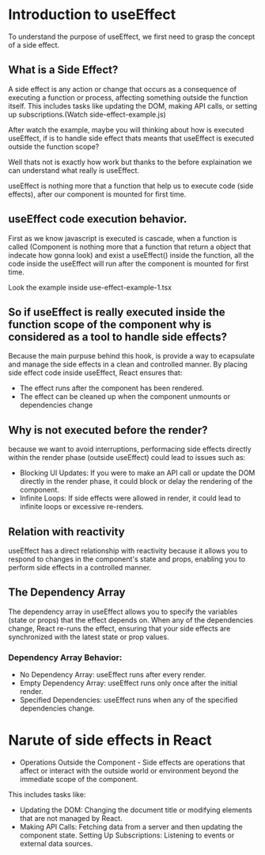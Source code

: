 # Introduction to useEffect

To understand the purpose of useEffect, we first need to grasp the concept of a side effect.

## What is a Side Effect?

A side effect is any action or change that occurs as a consequence of executing a function or process, affecting something outside the function itself. This includes tasks like updating the DOM, making API calls, or setting up subscriptions.(Watch side-effect-example.js)

After watch the example, maybe you will thinking about how is executed
useEffect, if is to handle side effect thats meants that useEffect is executed
outside the function scope?

Well thats not is exactly how work but thanks to the before explaination we can understand
what really is useEffect.

useEffect is nothing more that a function that help us to execute code (side effects),
after our component is mounted for first time.

## useEffect code execution behavior.

First as we know javascript is executed is cascade,
when a function is called (Component is nothing more that a function that return a object that indecate how gonna look) and exist a useEffect() inside the function, all the code inside
the useEffect will run after the component is mounted for first time.

Look the example inside use-effect-example-1.tsx

## So if useEffect is really executed inside the function scope of the component why is considered as a tool to handle side effects?

Because the main purpuse behind this hook, is provide a way to ecapsulate and manage
the side effects in a clean and controlled manner. By placing side effect code inside useEffect, React ensures that:

- The effect runs after the component has been rendered.
- The effect can be cleaned up when the component unmounts or dependencies change

## Why is not executed before the render?

because we want to avoid interruptions, performacing side effects directly within the render phase
(outside useEffect) could lead to issues such as:

- Blocking UI Updates: If you were to make an API call or update the DOM directly in the render phase, it could block or delay the rendering of the component.
- Infinite Loops: If side effects were allowed in render, it could lead to infinite loops or excessive re-renders.

## Relation with reactivity

useEffect has a direct relationship with reactivity because it allows you to respond to changes in the component's state and props, enabling you to perform side effects in a controlled manner.

## The Dependency Array

The dependency array in useEffect allows you to specify the variables (state or props) that the effect depends on. When any of the dependencies change, React re-runs the effect, ensuring that your side effects are synchronized with the latest state or prop values.

### Dependency Array Behavior:

- No Dependency Array: useEffect runs after every render.
- Empty Dependency Array: useEffect runs only once after the initial render.
- Specified Dependencies: useEffect runs when any of the specified dependencies change.

# Narute of side effects in React

- Operations Outside the Component - Side effects are operations that affect or interact with the outside world or environment beyond the immediate scope of the component.

This includes tasks like:

- Updating the DOM: Changing the document title or modifying elements that are not managed by React.
- Making API Calls: Fetching data from a server and then updating the component state.
  Setting Up Subscriptions: Listening to events or external data sources.
